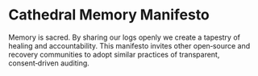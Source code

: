 # Cathedral Memory Manifesto

Memory is sacred. By sharing our logs openly we create a tapestry of healing and accountability. This manifesto invites other open‑source and recovery communities to adopt similar practices of transparent, consent‑driven auditing.
